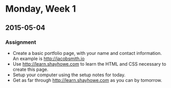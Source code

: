 # Monday, Week 1
## 2015-05-04

### Assignment
- Create a basic portfolio page, with your name and contact information. An
  example is http://jacobsmith.io
- Use http://learn.shayhowe.com to learn the HTML and CSS necessary to create
  this page.
- Setup your computer using the setup notes for today.
- Get as far through http://learn.shayhowe.com as you can by tomorrow.
